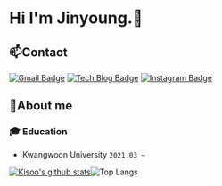 # Hi I'm Jinyoung.👋

## 📫Contact
[![Gmail Badge](https://img.shields.io/badge/-Gmail-c14438?style=flat-square&logo=Gmail&logoColor=white&link=mailto:gosangp0302@gmail.com)](mailto:gosangp03022@gmail.com) 
[![Tech Blog Badge](http://img.shields.io/badge/-Tech%20blog-black?style=flat-square&logo=github&link=https://gamedevelopment-otter.tistory.com)](https://gamedevelopment-otter.tistory.com)
[![Instagram Badge](https://img.shields.io/badge/-Instagram-5851DB?style=flat-square&logo=instagram&logoColor=white&link=https://www.facebook.com/profile.php?id=100025947379584)](https://www.instagram.com/jin___0302/) 

## 🔭About me

### :mortar_board: Education
- Kwangwoon University `2021.03 ~`

[![Kisoo's github stats](https://github-readme-stats.vercel.app/api?username=JinYoungBae-kw&show_icons=true&theme=tokyonight)](https://github.com/JinYoungBae-kw)![Top Langs](https://github-readme-stats.vercel.app/api/top-langs/?username=JinYoungBae-kw&layout=compact&theme=tokyonight)

<!--
**JinYoungBae-kw/JinYoungBae-kw** is a ✨ _special_ ✨ repository because its `README.md` (this file) appears on your GitHub profile.


- 🔭 I’m currently working on ...
- 🌱 I’m currently learning ...
- 👯 I’m looking to collaborate on ...
- 🤔 I’m looking for help with ...
- 💬 Ask me about ...
- 📫 How to reach me: ...
- 😄 Pronouns: ...
- ⚡ Fun fact: ...
-->

